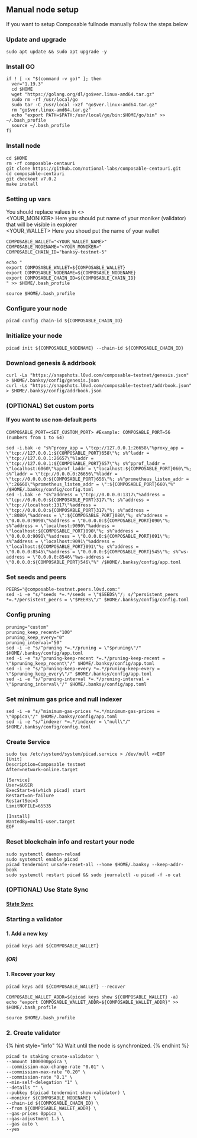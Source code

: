 ## Manual node setup
If you want to setup Composable fullnode manually follow the steps below

### Update and upgrade
```
sudo apt update && sudo apt upgrade -y
```

### Install GO
```
if ! [ -x "$(command -v go)" ]; then
  ver="1.19.3"
  cd $HOME
  wget "https://golang.org/dl/go$ver.linux-amd64.tar.gz"
  sudo rm -rf /usr/local/go
  sudo tar -C /usr/local -xzf "go$ver.linux-amd64.tar.gz"
  rm "go$ver.linux-amd64.tar.gz"
  echo "export PATH=$PATH:/usr/local/go/bin:$HOME/go/bin" >> ~/.bash_profile
  source ~/.bash_profile
fi
```

### Install node
```
cd $HOME
rm -rf composable-centauri
git clone https://github.com/notional-labs/composable-centauri.git
cd composable-centauri
git checkout v7.0.2
make install
```


### Setting up vars
You should replace values in <> <br />
<YOUR_MONIKER> Here you should put name of your moniker (validator) that will be visible in explorer <br />
<YOUR_WALLET> Here you shoud put the name of your wallet

```
COMPOSABLE_WALLET="<YOUR_WALLET_NAME>"
COMPOSABLE_NODENAME="<YOUR_MONIKER>"
COMPOSABLE_CHAIN_ID="banksy-testnet-5"
```

```
echo "
export COMPOSABLE_WALLET=${COMPOSABLE_WALLET}
export COMPOSABLE_NODENAME=${COMPOSABLE_NODENAME}
export COMPOSABLE_CHAIN_ID=${COMPOSABLE_CHAIN_ID}
" >> $HOME/.bash_profile

source $HOME/.bash_profile
```


### Configure your node
```
picad config chain-id ${COMPOSABLE_CHAIN_ID}
```

### Initialize your node
```
picad init ${COMPOSABLE_NODENAME} --chain-id ${COMPOSABLE_CHAIN_ID}
```

### Download genesis & addrbook
```
curl -Ls "https://snapshots.l0vd.com/composable-testnet/genesis.json" > $HOME/.banksy/config/genesis.json
curl -Ls "https://snapshots.l0vd.com/composable-testnet/addrbook.json" > $HOME/.banksy/config/addrbook.json
```

### (OPTIONAL) Set custom ports

#### If you want to use non-default ports
```
COMPOSABLE_PORT=<SET_CUSTOM_PORT> #Example: COMPOSABLE_PORT=56 (numbers from 1 to 64)
```
```
sed -i.bak -e "s%^proxy_app = \"tcp://127.0.0.1:26658\"%proxy_app = \"tcp://127.0.0.1:${COMPOSABLE_PORT}658\"%; s%^laddr = \"tcp://127.0.0.1:26657\"%laddr = \"tcp://127.0.0.1:${COMPOSABLE_PORT}657\"%; s%^pprof_laddr = \"localhost:6060\"%pprof_laddr = \"localhost:${COMPOSABLE_PORT}060\"%; s%^laddr = \"tcp://0.0.0.0:26656\"%laddr = \"tcp://0.0.0.0:${COMPOSABLE_PORT}656\"%; s%^prometheus_listen_addr = \":26660\"%prometheus_listen_addr = \":${COMPOSABLE_PORT}660\"%" /$HOME/.banksy/config/config.toml
sed -i.bak -e "s%^address = \"tcp://0.0.0.0:1317\"%address = \"tcp://0.0.0.0:${COMPOSABLE_PORT}317\"%; s%^address = \"tcp://localhost:1317\"%address = \"tcp://0.0.0.0:${COMPOSABLE_PORT}317\"%; s%^address = \":8080\"%address = \":${COMPOSABLE_PORT}080\"%; s%^address = \"0.0.0.0:9090\"%address = \"0.0.0.0:${COMPOSABLE_PORT}090\"%; s%^address = \"localhost:9090\"%address = \"localhost:${COMPOSABLE_PORT}090\"%; s%^address = \"0.0.0.0:9091\"%address = \"0.0.0.0:${COMPOSABLE_PORT}091\"%; s%^address = \"localhost:9091\"%address = \"localhost:${COMPOSABLE_PORT}091\"%; s%^address = \"0.0.0.0:8545\"%address = \"0.0.0.0:${COMPOSABLE_PORT}545\"%; s%^ws-address = \"0.0.0.0:8546\"%ws-address = \"0.0.0.0:${COMPOSABLE_PORT}546\"%" /$HOME/.banksy/config/app.toml
```


### Set seeds and peers
```
PEERS="@composable-testnet.peers.l0vd.com:"
sed -i -e "s/^seeds *=.*/seeds = \"$SEEDS\"/; s/^persistent_peers *=.*/persistent_peers = \"$PEERS\"/" $HOME/.banksy/config/config.toml
```

### Config pruning
```
pruning="custom"
pruning_keep_recent="100"
pruning_keep_every="0"
pruning_interval="50"
sed -i -e "s/^pruning *=.*/pruning = \"$pruning\"/" $HOME/.banksy/config/app.toml
sed -i -e "s/^pruning-keep-recent *=.*/pruning-keep-recent = \"$pruning_keep_recent\"/" $HOME/.banksy/config/app.toml
sed -i -e "s/^pruning-keep-every *=.*/pruning-keep-every = \"$pruning_keep_every\"/" $HOME/.banksy/config/app.toml
sed -i -e "s/^pruning-interval *=.*/pruning-interval = \"$pruning_interval\"/" $HOME/.banksy/config/app.toml
```

### Set minimum gas price and null indexer
```
sed -i -e "s/^minimum-gas-prices *=.*/minimum-gas-prices = \"0ppica\"/" $HOME/.banksy/config/app.toml
sed -i -e "s/^indexer *=.*/indexer = \"null\"/" $HOME/.banksy/config/config.toml
```

### Create Service
```
sudo tee /etc/systemd/system/picad.service > /dev/null <<EOF
[Unit]
Description=Composable testnet
After=network-online.target

[Service]
User=$USER
ExecStart=$(which picad) start
Restart=on-failure
RestartSec=3
LimitNOFILE=65535

[Install]
WantedBy=multi-user.target
EOF
```

### Reset blockchain info and restart your node
```
sudo systemctl daemon-reload
sudo systemctl enable picad
picad tendermint unsafe-reset-all --home $HOME/.banksy --keep-addr-book
sudo systemctl restart picad && sudo journalctl -u picad -f -o cat
```

### (OPTIONAL) Use State Sync

#### [State Sync]()


### Starting a validator

#### 1. Add a new key
```
picad keys add ${COMPOSABLE_WALLET}
```
##### (OR)

#### 1. Recover your key
```
picad keys add ${COMPOSABLE_WALLET} --recover
```

```
COMPOSABLE_WALLET_ADDR=$(picad keys show ${COMPOSABLE_WALLET} -a)
echo "export COMPOSABLE_WALLET_ADDR=${COMPOSABLE_WALLET_ADDR}" >> $HOME/.bash_profile

source $HOME/.bash_profile
```


### 2. Create validator

{% hint style="info" %}
Wait until the node is synchronized.
{% endhint %}

```
picad tx staking create-validator \
--amount 1000000ppica \
--commission-max-change-rate "0.01" \
--commission-max-rate "0.20" \
--commission-rate "0.1" \
--min-self-delegation "1" \
--details "" \
--pubkey $(picad tendermint show-validator) \
--moniker ${COMPOSABLE_NODENAME} \
--chain-id ${COMPOSABLE_CHAIN_ID} \
--from ${COMPOSABLE_WALLET_ADDR} \
--gas-prices 0ppica \
--gas-adjustment 1.5 \
--gas auto \
--yes
```

